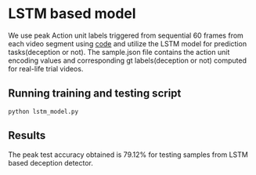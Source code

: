 ﻿# LSTM based model
We use peak Action unit labels triggered from sequential 60 frames from each video segment using [code](https://github.com/lingjivoo/OpenGraphAU) and utilize the LSTM model for prediction tasks(deception or not). The sample.json file contains the action unit encoding values and corresponding gt labels(deception or not) computed for real-life trial videos.

## Running training and testing script
`` python lstm_model.py ``

## Results
The peak test accuracy obtained is 79.12% for testing samples from LSTM based deception detector.

